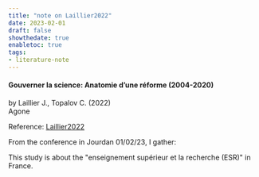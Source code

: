```yaml
---
title: "note on Laillier2022"
date: 2023-02-01
draft: false
showthedate: true
enabletoc: true
tags:
- literature-note
---
```


#### **Gouverner la science: Anatomie d’une réforme (2004-2020)**     
by Laillier J., Topalov C. (2022)         
Agone      

Reference: [Laillier2022](reference/Laillier2022.md)

From the conference in Jourdan 01/02/23, I gather:

This study is about the "enseignement supérieur et la recherche (ESR)" in France. 



